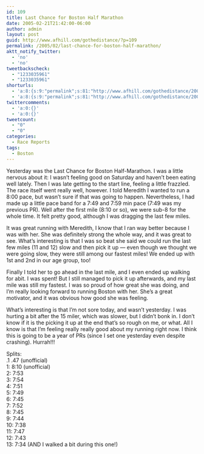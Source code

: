 ```yaml
---
id: 109
title: Last Chance for Boston Half Marathon
date: 2005-02-21T21:42:00-06:00
author: admin
layout: post
guid: http://www.afhill.com/gothedistance/?p=109
permalink: /2005/02/last-chance-for-boston-half-marathon/
aktt_notify_twitter:
  - 'no'
  - 'no'
tweetbackscheck:
  - "1233035961"
  - "1233035961"
shorturls:
  - 'a:8:{s:9:"permalink";s:81:"http://www.afhill.com/gothedistance/2005/02/last-chance-for-boston-half-marathon/";s:7:"tinyurl";s:25:"http://tinyurl.com/besohq";s:4:"isgd";s:17:"http://is.gd/hmfG";s:5:"bitly";s:18:"http://bit.ly/TyN6";s:5:"snipr";s:22:"http://snipr.com/ast93";s:5:"snurl";s:22:"http://snurl.com/ast93";s:7:"snipurl";s:24:"http://snipurl.com/ast93";s:4:"trim";s:17:"http://tr.im/cywt";}'
  - 'a:8:{s:9:"permalink";s:81:"http://www.afhill.com/gothedistance/2005/02/last-chance-for-boston-half-marathon/";s:7:"tinyurl";s:25:"http://tinyurl.com/besohq";s:4:"isgd";s:17:"http://is.gd/hmfG";s:5:"bitly";s:18:"http://bit.ly/TyN6";s:5:"snipr";s:22:"http://snipr.com/ast93";s:5:"snurl";s:22:"http://snurl.com/ast93";s:7:"snipurl";s:24:"http://snipurl.com/ast93";s:4:"trim";s:17:"http://tr.im/cywt";}'
twittercomments:
  - 'a:0:{}'
  - 'a:0:{}'
tweetcount:
  - "0"
  - "0"
categories:
  - Race Reports
tags:
  - Boston
---
```

Yesterday was the Last Chance for Boston Half-Marathon. I was a little nervous about it: I wasn&#8217;t feeling good on Saturday and haven&#8217;t been eating well lately. Then I was late getting to the start line, feeling a little frazzled. The race itself went really well, however. I told Meredith I wanted to run a 8:00 pace, but wasn&#8217;t sure if that was going to happen. Nevertheless, I had made up a little pace band for a 7:49 and 7:59 min pace (7:49 was my previous PR). Well after the first mile (8:10 or so), we were sub-8 for the whole time. It felt pretty good, although I was dragging the last few miles.

It was great running with Meredith, I know that I ran way better because I was with her. She was definitely strong the whole way, and it was great to see. What&#8217;s interesting is that I was so beat she said we could run the last few miles (11 and 12) slow and then pick it up &#8212; even though we thought we were going slow, they were still among our fastest miles! We ended up with 1st and 2nd in our age group, too!

Finally I told her to go ahead in the last mile, and I even ended up walking for abit. I was spent! But I still managed to pick it up afterwards, and my last mile was still my fastest. I was so proud of how great she was doing, and I&#8217;m really looking forward to running Boston with her. She&#8217;s a great motivator, and it was obvious how good she was feeling.

What&#8217;s interesting is that I&#8217;m not sore today, and wasn&#8217;t yesterday. I was hurting a bit after the 15 miler, which was slower, but I didn&#8217;t bonk in. I don&#8217;t know if it is the picking it up at the end that&#8217;s so rough on me, or what. All I know is that I&#8217;m feeling really really good about my running right now. I think this is going to be a year of PRs (since I set one yesterday even despite crashing). Hurrah!!!

Splits:  
.1 .47 (unofficial)  
1: 8:10 (unofficial)  
2: 7:53  
3: 7:54  
4: 7:51  
5: 7:49  
6: 7:45  
7: 7:52  
8: 7:45  
9: 7:44  
10: 7:38  
11: 7:47  
12: 7:43  
13: 7:34 (AND I walked a bit during this one!)